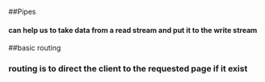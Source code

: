 ##Pipes
#### can help us to take data from a read stream and put it to the write stream

##basic routing
### routing is to direct the client to the requested page if it exist

